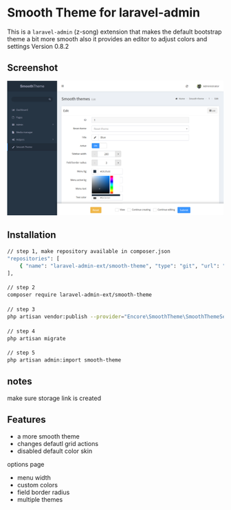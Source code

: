 # Smooth Theme for laravel-admin

This is a `laravel-admin` (z-song) extension that makes the default bootstrap theme a bit more smooth also it provides an editor to adjust colors and settings
Version 0.8.2

## Screenshot

![](./preview.png)

## Installation

```bash
// step 1, make repository available in composer.json
"repositories": [
    { "name": "laravel-admin-ext/smooth-theme", "type": "git", "url": "https://github.com/wishbone-productions/smooth-theme" }
],

// step 2
composer require laravel-admin-ext/smooth-theme

// step 3
php artisan vendor:publish --provider="Encore\SmoothTheme\SmoothThemeServiceProvider" --force

// step 4
php artisan migrate

// step 5
php artisan admin:import smooth-theme
```

## notes
make sure storage link is created

## Features
- a more smooth theme
- changes defautl grid actions
- disabled default color skin

options page
- menu width
- custom colors
- field border radius
- multiple themes

